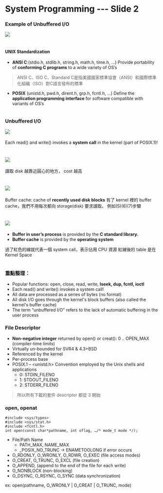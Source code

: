 # System Programming --- Slide 2

### Example of Unbuffered I/O
![](https://s3-ap-northeast-1.amazonaws.com/g0v-hackmd-images/uploads/upload_ab8020a912578fcd9fe711f09cb65e91.png)
#    

#### UNIX Standardization 
* **ANSI C**:(stdio.h, stdlib.h, string.h, math.h, time.h, …)
Provide portability of **conforming C programs** to a wide variety of OS’s
> ANSI C、ISO C、Standard C是指美國國家標準協會（ANSI）和國際標準化組織（ISO）對C語言發布的標準
> 
* **POSIX** (unistd.h, pwd.h, dirent.h, grp.h, fcntl.h, …) 
Define the **application programming interface** for software compatible with variants of OS’s 
#    
### Unbuffered I/O 
![](https://s3-ap-northeast-1.amazonaws.com/g0v-hackmd-images/uploads/upload_9a64dac5af8281c786909644bf06e9ed.png)
####    
Each read() and write() invokes a **system call** in the kernel (part of POSIX.1)! 

#    
![](https://s3-ap-northeast-1.amazonaws.com/g0v-hackmd-images/uploads/upload_fbb3be142da8886ec3cb6f442d7dc215.png)
####    
讀取 disk 越靠近圓心的地方， cost 越高
#    
![](https://s3-ap-northeast-1.amazonaws.com/g0v-hackmd-images/uploads/upload_8ef58e9aa85860ada8aeae9274d5f1d6.png)
####    
Buffer cache: cache of **recently used disk blocks**
有了 kernel 裡的 buffer cache，我們不用每次都向 storage(disk) 要求讀取。
例如(5)(6)(7)步驟
#    
![](https://s3-ap-northeast-1.amazonaws.com/g0v-hackmd-images/uploads/upload_d76a281c383da09a8a7e285de49fadd9.png)
####    
* **Buffer in user’s process** is provided by the **C standard library.**
* **Buffer cache** is provided by the **operating system**

過了紅色的線就代表一個 system call，表示佔用 CPU 資源
紅線後的 table 是在 Kernel Space
#   
### 重點整理：
* Popular functions: open, close, read, write, **lseek, dup, fcntl, ioctl**
* Each read() and write() invokes a system call!
* All data are processed as a series of bytes (no format)
* All disk I/O goes through the kernel's block buffers (also called the kernel's buffer cache)
* The term “unbuffered I/O” refers to the lack of automatic buffering in the user process

### File Descriptor
* **Non-negative integer** returned by open() or creat(): 0 .. OPEN_MAX (compiler-time limits)
* Virtually un-bounded for SVR4 & 4.3+BSD
* Referenced by the kernel
* Per-process base
* POSIX.1 – 
    <unistd.h>
    Convention employed by the Unix shells and applications 
    * 0: STDIN_FILENO
    * 1: STDOUT_FILENO 
    * 2: STDERR_FILENO
> 所以所有下載的套件 descripter 都從 3 開始

### open, openat
```
#include <sys/types>
#include <sys/stat.h>
#include <fcntl.h>
int open(const char*pathname, int oflag, …/* mode_t mode */);
```


* File/Path Name
    * PATH_MAX, NAME_MAX
    * _POSIX_NO_TRUNC -> ENAMETOOLONG if error occurs
* O_RDONLY, O_WRONLY, O_RDWR, O_EXEC (file access modes)
* O_CREAT, O_TRUNC, O_EXCL (file creation)
* O_APPEND, (append to the end of the file for each write)
* O_NONBLOCK (non-blocking)
* O_DSYNC, O_RSYNC, O_SYNC (data synchronization)

ex: open(pathname, O_WRONLY | O_CREAT | O_TRUNC, mode) 